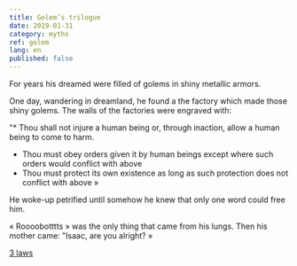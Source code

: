 ```yaml
---
title: Golem’s trilogue
date: 2019-01-31
category: myths
ref: golem
lang: en
published: false
---
```


For years his dreamed were filled of golems in shiny metallic armors. 

One day, wandering in dreamland, he found a the factory which made those shiny golems. The walls of the factories were engraved with:

"* Thou shall not injure a human being or, through inaction, allow a human being to come to harm.   
* Thou must obey orders given it by human beings except where such orders would conflict with above
* Thou must protect its own existence as long as such protection does not conflict with above »

He woke-up petrified until somehow he knew that only one word could free him.

« Roooobotttts » was the only thing that came from his lungs.
Then his mother came:
"Isaac, are you alright? »

[3 laws](https://en.m.wikipedia.org/wiki/Three_Laws_of_Robotics)


